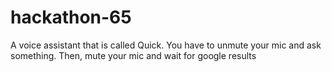 # hackathon-65

A voice assistant that is called Quick. You have to unmute your mic and ask something. Then, mute your mic and wait for google results

